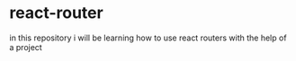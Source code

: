 # react-router
in this repository i will be learning how to use react routers with the help of a project 
